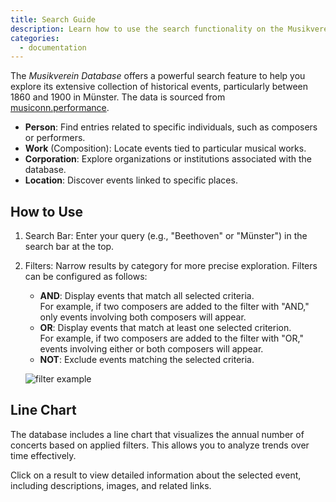 ```yaml
---
title: Search Guide
description: Learn how to use the search functionality on the Musikverein Database.
categories:
  - documentation
---
```


The _Musikverein Database_ offers a powerful search feature to help you explore its extensive collection of historical events, particularly between 1860 and 1900 in Münster. The data is sourced from [musiconn.performance](https://performance.musiconn.de/).

- **Person**: Find entries related to specific individuals, such as composers or performers.
- **Work** (Composition): Locate events tied to particular musical works.
- **Corporation**: Explore organizations or institutions associated with the database.
- **Location**: Discover events linked to specific places.

## How to Use

1. Search Bar: Enter your query (e.g., "Beethoven" or "Münster") in the search bar at the top.
2. Filters: Narrow results by category for more precise exploration. Filters can be configured as follows:

   - **AND**: Display events that match all selected criteria.<br/> For example, if two composers are added to the filter with "AND," only events involving both composers will appear.
   - **OR**: Display events that match at least one selected criterion.<br/> For example, if two composers are added to the filter with "OR," events involving either or both composers will appear.
   - **NOT**: Exclude events matching the selected criteria.
     <br/>

   ![filter example](/database/search_guide/filter-example.gif)

## Line Chart

The database includes a line chart that visualizes the annual number of concerts based on applied filters. This allows you to analyze trends over time effectively.

Click on a result to view detailed information about the selected event, including descriptions, images, and related links.
